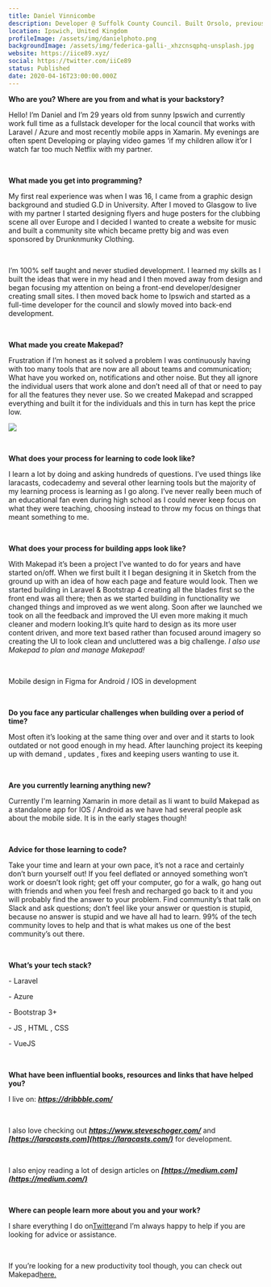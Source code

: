 ```yaml
---
title: Daniel Vinnicombe
description: Developer @ Suffolk County Council. Built Orsolo, previously Makepad.
location: Ipswich, United Kingdom
profileImage: /assets/img/danielphoto.png
backgroundImage: /assets/img/federica-galli-_xhzcnsqphq-unsplash.jpg
website: https://iice89.xyz/
social: https://twitter.com/iiCe89
status: Published
date: 2020-04-16T23:00:00.000Z
---
```

**Who are you? Where are you from and what is your backstory?**

Hello! I’m Daniel and I’m 29 years old from sunny Ipswich and currently work full time as a fullstack developer for the local council that works with Laravel / Azure and most recently mobile apps in Xamarin. My evenings are often spent Developing or playing video games ‘if my children allow it’or I watch far too much Netflix with my partner.

<br>

**What made you get into programming?**

My first real experience was when I was 16, I came from a graphic design background and studied G.D in University. After I moved to Glasgow to live with my partner I started designing flyers and huge posters for the clubbing scene all over Europe and I decided I wanted to create a website for music and built a community site which became pretty big and was even sponsored by Drunknmunky Clothing.

<br>

I’m 100% self taught and never studied development. I learned my skills as I built the ideas that were in my head and I then moved away from design and began focusing my attention on being a front-end developer/designer creating small sites. I then moved back home to Ipswich and started as a full-time developer for the council and slowly moved into back-end development.

<br>

**What made you create Makepad?**

Frustration if I’m honest as it solved a problem I was continuously having with too many tools that are now are all about teams and communication; What have you worked on, notifications and other noise. But they all ignore the individual users that work alone and don’t need all of that or need to pay for all the features they never use. So we created Makepad and scrapped everything and built it for the individuals and this in turn has kept the price low.



![](https://lh5.googleusercontent.com/3sW_t-D4ESyRWp7bhmFunb4Spzfl23JGG6WC3v3YGYeJPTOAQoSwLi3aEl4kHCMwvL1zzux9P5oRFkJjXtQJG4wTHoA9UDxrwldQi0St36jM0rW51-FySn0vleqmPIMajUPyo21-)

<br>

**What does your process for learning to code look like?**

I learn a lot by doing and asking hundreds of questions. I’ve used things like laracasts, codecademy and several other learning tools but the majority of my learning process is learning as I go along. I’ve never really been much of an educational fan even during high school as I could never keep focus on what they were teaching, choosing instead to throw my focus on things that meant something to me.

<br>

**What does your process for building apps look like?**

With Makepad it’s been a project I’ve wanted to do for years and have started on/off. When we first built it I began designing it in Sketch from the ground up with an idea of how each page and feature would look. Then we started building in Laravel & Bootstrap 4 creating all the blades first so the front end was all there; then as we started building in functionality we changed things and improved as we went along. Soon after we launched we took on all the feedback and improved the UI even more making it much cleaner and modern looking.It’s quite hard to design as its more user content driven, and more text based rather than focused around imagery so creating the UI to look clean and uncluttered was a big challenge.  *I also use Makepad to plan and manage Makepad!*

<br>

Mobile design in Figma for Android / IOS in development

<br>

**Do you face any particular challenges when building over a period of time?**

Most often it’s looking at the same thing over and over and it starts to look outdated or not good enough in my head. After launching project its keeping up with demand , updates , fixes and keeping users wanting to use it.

<br>

**Are you currently learning anything new?**

Currently I'm learning Xamarin in more detail as Ii want to build Makepad as a standalone app for IOS / Android as we have had several people ask about the mobile side. It is in the early stages though!

<br>

**Advice for those learning to code?**

Take your time and learn at your own pace, it’s not a race and certainly don’t burn yourself out! If you feel deflated or annoyed something won’t work or doesn’t look right; get off your computer, go for a walk, go hang out with friends and when you feel fresh and recharged go back to it and you will probably find the answer to your problem. Find community’s that talk on Slack and ask questions; don’t feel like your answer or question is stupid, because no answer is stupid and we have all had to learn. 99% of the tech community loves to help and that is what makes us one of the best community’s out there.

<br>

**What’s your tech stack?**

\- Laravel

\- Azure

\- Bootstrap 3+

\- JS , HTML , CSS

\- VueJS

<br>

**What have been influential books, resources and links that have helped you?**

I live on: ***<https://dribbble.com/>***

<br>

I also love checking out ***<https://www.steveschoger.com/>*** and ***[https://laracasts.com](https://laracasts.com/)*** for development.

<br>

I also enjoy reading a lot of design articles on ***[https://medium.com](https://medium.com/)***

<br>

**Where can people learn more about you and your work?**

I share everything I do on[Twitter](https://twitter.com/iiCe89)and I’m always happy to help if you are looking for advice or assistance.

<br>

If you’re looking for a new productivity tool though, you can check out Makepad[here.](https://makepad.live/)